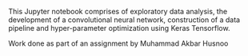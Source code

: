 This Jupyter notebook comprises of exploratory data analysis, the development of a convolutional neural network, construction of a data pipeline and hyper-parameter optimization using Keras Tensorflow.

Work done as part of an assignment by Muhammad Akbar Husnoo
